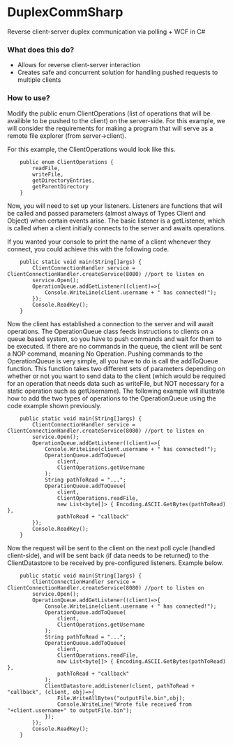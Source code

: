 # DuplexCommSharp
Reverse client-server duplex communication via polling + WCF in C#

<h3><b>What does this do?</b></h3>
<ul>
<li>Allows for reverse client-server interaction</li>
<li>Creates safe and concurrent solution for handling pushed requests to multiple clients</li>
</ul>

<h3><b>How to use?</b></h3>
Modify the public enum ClientOperations (list of operations that will be availible to be pushed to the client) on the server-side.
For this example, we will consider the requirements for making a program that will serve as a remote file explorer (from server->client).

For this example, the ClientOperations would look like this.
```
	public enum ClientOperations {
		readFile,
		writeFile,
		getDirectoryEntries,
		getParentDirectory
	}
```
Now, you will need to set up your listeners. Listeners are functions that will be called and passed parameters (almost always of Types Client and Object) when certain events arise. The basic listener is a getListener, which is called when a client initially connects to the server and awaits operations.

If you wanted your console to print the name of a client whenever they connect, you could achieve this with the following code.

```
	public static void main(String[]args) {
		ClientConnectionHandler service = ClientConnectionHandler.createService(8080) //port to listen on
		service.Open();
		OperationQueue.addGetListener((client)=>{
			Console.WriteLine(client.username + " has connected!");
		});
		Console.ReadKey();
	}
```

Now the client has established a connection to the server and will await operations. The OperationQueue class feeds instructions to clients on a queue based system, so you have to push commands and wait for them to be executed. If there are no commands in the queue, the client will be sent a NOP command, meaning No Operation. Pushing commands to the OperationQueue is very simple, all you have to do is call the addToQueue function. This function takes two different sets of parameters depending on whether or not you want to send data to the client (which would be required for an operation that needs data such as writeFile, but NOT necessary for a static operation such as getUsername). The following example will illustrate how to add the two types of operations to the OperationQueue using the code example shown previously. 

```
	public static void main(String[]args) {
		ClientConnectionHandler service = ClientConnectionHandler.createService(8080) //port to listen on
		service.Open();
		OperationQueue.addGetListener((client)=>{
			Console.WriteLine(client.username + " has connected!");
			OperationQueue.addToQueue(
				client, 
				ClientOperations.getUsername
			);
			String pathToRead = "...";
			OperationQueue.addToQueue(
				client, 
				ClientOperations.readFile, 
				new List<byte[]> { Encoding.ASCII.GetBytes(pathToRead) },
				pathToRead + "callback"
		});
		Console.ReadKey();
	}
```

Now the request will be sent to the client on the next poll cycle (handled client-side), and will be sent back (if data needs to be returned) to the ClientDatastore to be received by pre-configured listeners. Example below.

```
	public static void main(String[]args) {
		ClientConnectionHandler service = ClientConnectionHandler.createService(8080) //port to listen on
		service.Open();
		OperationQueue.addGetListener((client)=>{
			Console.WriteLine(client.username + " has connected!");
			OperationQueue.addToQueue(
				client, 
				ClientOperations.getUsername
			);
			String pathToRead = "...";
			OperationQueue.addToQueue(
				client, 
				ClientOperations.readFile, 
				new List<byte[]> { Encoding.ASCII.GetBytes(pathToRead) },
				pathToRead + "callback"
			);
			ClientDatastore.addListener(client, pathToRead + "callback", (client, obj)=>{
				File.WriteAllBytes("outputFile.bin",obj);
				Console.WriteLine("Wrote file received from "+client.username+" to outputFile.bin");
			});
		});
		Console.ReadKey();
	}
```
